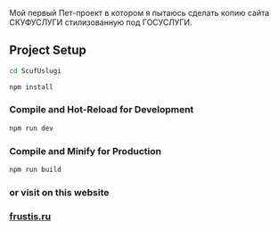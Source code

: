 Мой первый Пет-проект в котором я пытаюсь сделать копию сайта СКУФУСЛУГИ стилизованную под ГОСУСЛУГИ.


## Project Setup

```sh
cd ScufUslugi
```

```sh
npm install
```

### Compile and Hot-Reload for Development

```sh
npm run dev
```

### Compile and Minify for Production

```sh
npm run build
```

### or visit on this website
### [frustis.ru](https://frustis.ru)